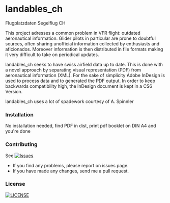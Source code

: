 # landables_ch
Flugplatzdaten Segelflug CH


This project adresses a common problem in VFR flight: outdated aeronautical information.
Glider pilots in particular are prone to doubtful sources, often sharing unofficial information collected by enthusiasts and aficionados. Moreover information is then distributed in file formats making it very difficult to take on periodical updates.

landables_ch seeks to have swiss airfield data up to date.
This is done with a novel approach by separating visual representation (PDF) from aeronautical information (XML).
For the sake of simplicity Adobe InDesign is used to process data and to generated the PDF output.
In order to keep backwards compatibility high, the InDesign document is kept in a CS6 Version.

landables_ch uses a lot of spadework courtesy of A. Spinnler


### Installation
No installation needed, find PDF in dist, print pdf booklet on DIN A4 and you're done


### Contributing

See <a href="https://github.com/whiteroom/landables_ch/issues">
        <img src="https://img.shields.io/github/issues/whiteroom/landables_ch.svg"
            alt="Issues"></a>


- If you find any problems, please report on issues page.
- If you have made any changes, send me a pull request.


### License
  <a href="https://raw.githubusercontent.com/whiteroom/landables_ch/master/LICENSE">
        <img src="https://img.shields.io/badge/License-GPL%20v3-blue.svg"
    alt="LICENSE"></a>
